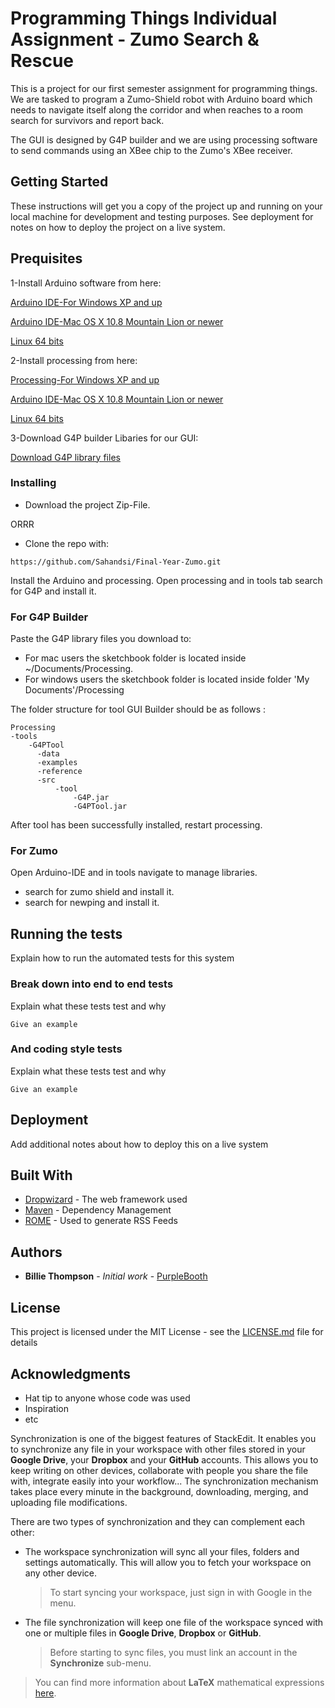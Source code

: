 # Programming Things Individual Assignment - Zumo Search & Rescue

This is a project for our first semester assignment for programming things. We are tasked to program a Zumo-Shield robot with Arduino board which needs to navigate itself along the corridor and when reaches to a room search for survivors and report back.

The GUI is designed by G4P builder and we are using processing software to send commands using an XBee chip to the Zumo's XBee receiver.

## Getting Started

These instructions will get you a copy of the project up and running on your local machine for development and testing purposes. See deployment for notes on how to deploy the project on a live system.

## Prequisites
1-Install Arduino software from here:

[Arduino IDE-For Windows XP and up](https://www.arduino.cc/download_handler.php?f=/arduino-1.8.8-windows.zip)

[Arduino IDE-Mac OS X  10.8 Mountain Lion or newer](https://www.arduino.cc/download_handler.php?f=/arduino-1.8.8-macosx.zip)

[Linux  64 bits](https://www.arduino.cc/download_handler.php?f=/arduino-1.8.8-linux64.tar.xz)

2-Install processing from here:

[Processing-For Windows XP and up](http://download.processing.org/processing-3.4-windows64.zip)

[Arduino IDE-Mac OS X  10.8 Mountain Lion or newer](http://download.processing.org/processing-3.4-macosx.zip)

[Linux  64 bits](http://download.processing.org/processing-3.4-linux64.tgz)

3-Download G4P builder Libaries for our GUI:

[Download G4P library files](http://www.lagers.org.uk/g4p/download.html)


### Installing

 - Download the project Zip-File.

ORRR

- Clone the repo with:

```
https://github.com/Sahandsi/Final-Year-Zumo.git
```

Install the Arduino and processing.
Open processing and in tools tab search for G4P and install it.

### For G4P Builder
Paste the G4P library files you download to:

-   For mac users the sketchbook folder is located inside ~/Documents/Processing.
-   For windows users the sketchbook folder is located inside folder 'My Documents'/Processing

The folder structure for tool GUI Builder should be as follows :

```
Processing
-tools
    -G4PTool
      -data
      -examples
      -reference
      -src  
	      -tool 
	          -G4P.jar
	          -G4PTool.jar
```
After tool has been successfully installed, restart processing.

### For Zumo

Open Arduino-IDE and in tools navigate to manage libraries.

 - search for zumo shield and install it. 
 - search for newping and install it.


## Running the tests

Explain how to run the automated tests for this system

### Break down into end to end tests

Explain what these tests test and why

```
Give an example
```

### And coding style tests

Explain what these tests test and why

```
Give an example
```

## Deployment

Add additional notes about how to deploy this on a live system

## Built With

* [Dropwizard](http://www.dropwizard.io/1.0.2/docs/) - The web framework used
* [Maven](https://maven.apache.org/) - Dependency Management
* [ROME](https://rometools.github.io/rome/) - Used to generate RSS Feeds

## Authors

* **Billie Thompson** - *Initial work* - [PurpleBooth](https://github.com/PurpleBooth)

## License

This project is licensed under the MIT License - see the [LICENSE.md](LICENSE.md) file for details

## Acknowledgments

* Hat tip to anyone whose code was used
* Inspiration
* etc



Synchronization is one of the biggest features of StackEdit. It enables you to synchronize any file in your workspace with other files stored in your **Google Drive**, your **Dropbox** and your **GitHub** accounts. This allows you to keep writing on other devices, collaborate with people you share the file with, integrate easily into your workflow... The synchronization mechanism takes place every minute in the background, downloading, merging, and uploading file modifications.

There are two types of synchronization and they can complement each other:

- The workspace synchronization will sync all your files, folders and settings automatically. This will allow you to fetch your workspace on any other device.
	> To start syncing your workspace, just sign in with Google in the menu.

- The file synchronization will keep one file of the workspace synced with one or multiple files in **Google Drive**, **Dropbox** or **GitHub**.
	> Before starting to sync files, you must link an account in the **Synchronize** sub-menu.


> You can find more information about **LaTeX** mathematical expressions [here](http://meta.math.stackexchange.com/questions/5020/mathjax-basic-tutorial-and-quick-reference).

